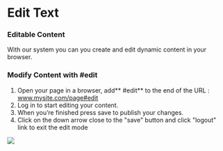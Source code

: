 # Edit Text

### Editable Content
With our system you can you create and edit dynamic content in your browser.

### Modify Content with #edit
1. Open your page in a browser, add** #edit** to the end of the URL : www.mysite.com/page#edit
2. Log in to start editing your content. 
3. When you’re finished press save to publish your changes. 
4. Click on the down arrow close to the "save" button and click "logout" link to exit the edit mode

![](demo-editor.gif)

